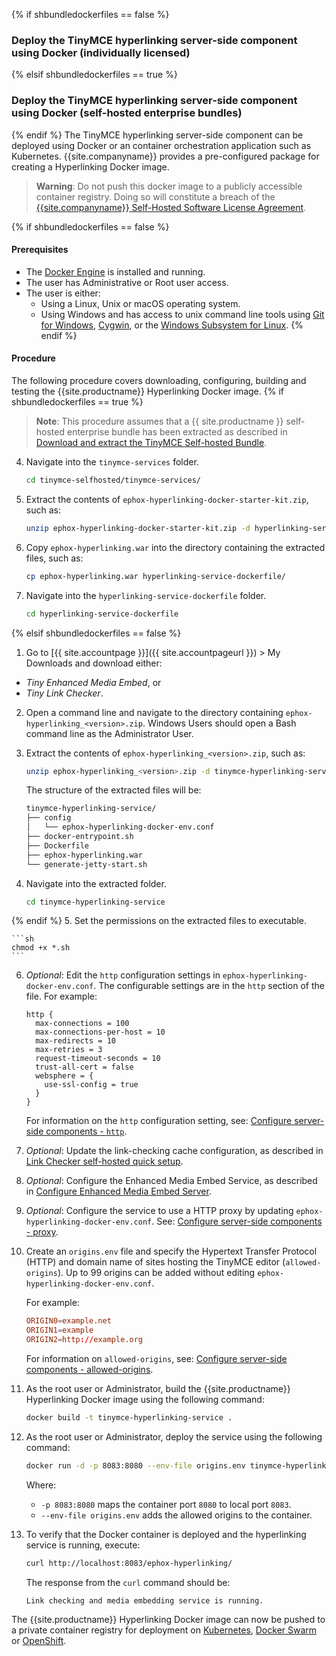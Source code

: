 {% if shbundledockerfiles == false %}
### Deploy the TinyMCE hyperlinking server-side component using Docker (individually licensed)
{% elsif shbundledockerfiles == true %}
### Deploy the TinyMCE hyperlinking server-side component using Docker (self-hosted enterprise bundles)
{% endif %}
The TinyMCE hyperlinking server-side component can be deployed using Docker or an container orchestration application such as Kubernetes. {{site.companyname}} provides a pre-configured package for creating a Hyperlinking Docker image.

> **Warning**: Do not push this docker image to a publicly accessible container registry. Doing so will constitute a breach of the [{{site.companyname}} Self-Hosted Software License Agreement](https://about.tiny.cloud/legal/tiny-self-hosted-software-license-agreement-enterprise/).

{% if shbundledockerfiles == false %}

#### Prerequisites

* The [Docker Engine](https://docs.docker.com/engine/docker-overview/) is installed and running.
* The user has Administrative or Root user access.
* The user is either:
  * Using a Linux, Unix or macOS operating system.
  * Using Windows and has access to unix command line tools using [Git for Windows](https://gitforwindows.org/), [Cygwin](https://www.cygwin.com/), or the [Windows Subsystem for Linux](https://docs.microsoft.com/en-us/windows/wsl/install-win10).
{% endif %}

#### Procedure

The following procedure covers downloading, configuring, building and testing the {{site.productname}} Hyperlinking Docker image.
{% if shbundledockerfiles == true %}
> **Note**: This procedure assumes that a {{ site.productname }} self-hosted enterprise bundle has been extracted as described in [Download and extract the TinyMCE Self-hosted Bundle](#downloadandextractthetinymceself-hostedbundle).

4. Navigate into the `tinymce-services` folder.

    ```sh
    cd tinymce-selfhosted/tinymce-services/
    ```

5. Extract the contents of `ephox-hyperlinking-docker-starter-kit.zip`, such as:

    ```sh
    unzip ephox-hyperlinking-docker-starter-kit.zip -d hyperlinking-service-dockerfile
    ```

6. Copy `ephox-hyperlinking.war` into the directory containing the extracted files, such as:

    ```sh
    cp ephox-hyperlinking.war hyperlinking-service-dockerfile/
    ```

4. Navigate into the `hyperlinking-service-dockerfile` folder.

    ```sh
    cd hyperlinking-service-dockerfile
    ```
{% elsif shbundledockerfiles == false %}
1. Go to [{{ site.accountpage }}]({{ site.accountpageurl }}) > My Downloads
and download either:
* _Tiny Enhanced Media Embed_, or
* _Tiny Link Checker_.
2. Open a command line and navigate to the directory containing `ephox-hyperlinking_<version>.zip`. Windows Users should open a Bash command line as the Administrator User.
3. Extract the contents of `ephox-hyperlinking_<version>.zip`, such as:

    ```sh
    unzip ephox-hyperlinking_<version>.zip -d tinymce-hyperlinking-service
    ```
    The structure of the extracted files will be:
    ```sh
    tinymce-hyperlinking-service/
    ├── config
    │   └── ephox-hyperlinking-docker-env.conf
    ├── docker-entrypoint.sh
    ├── Dockerfile
    ├── ephox-hyperlinking.war
    └── generate-jetty-start.sh
    ```
4. Navigate into the extracted folder.

    ```sh
    cd tinymce-hyperlinking-service
    ```
{% endif %}
5. Set the permissions on the extracted files to executable.

    ```sh
    chmod +x *.sh
    ```
6. _Optional_: Edit the `http` configuration settings in `ephox-hyperlinking-docker-env.conf`. The configurable settings are in the `http` section of the file. For example:

    ```
    http {
      max-connections = 100
      max-connections-per-host = 10
      max-redirects = 10
      max-retries = 3
      request-timeout-seconds = 10
      trust-all-cert = false
      websphere = {
        use-ssl-config = true
      }
    }
    ```
    For information on the `http` configuration setting, see: [Configure server-side components - `http`]({{site.baseurl}}/enterprise/server/configure/#httpoptional).
1. _Optional_: Update the link-checking cache configuration, as described in [Link Checker self-hosted quick setup]({{site.baseurl}}/enterprise/check-links/#linkcheckerself-hostedquicksetup).
1. _Optional_: Configure the Enhanced Media Embed Service, as described in [Configure Enhanced Media Embed Server]({{site.baseurl}}/enterprise/embed-media/mediaembed-server-config/).
1. _Optional_: Configure the service to use a HTTP proxy by updating `ephox-hyperlinking-docker-env.conf`. See:
[Configure server-side components - proxy]({{site.baseurl}}/enterprise/server/configure/#proxyoptional).
1. Create an `origins.env` file and specify the Hypertext Transfer Protocol (HTTP) and domain name of sites hosting the TinyMCE editor (`allowed-origins`). Up to 99 origins can be added without editing `ephox-hyperlinking-docker-env.conf`.

    For example:

    ```conf
    ORIGIN0=example.net
    ORIGIN1=example
    ORIGIN2=http://example.org
    ```
    For information on `allowed-origins`, see: [Configure server-side components - allowed-origins]({{site.baseurl}}/enterprise/server/configure/#allowed-originsrequired).
2. As the root user or Administrator, build the {{site.productname}} Hyperlinking Docker image using the following command:

    ```sh
    docker build -t tinymce-hyperlinking-service .
    ```
3. As the root user or Administrator, deploy the service using the following command:

    ```sh
    docker run -d -p 8083:8080 --env-file origins.env tinymce-hyperlinking-service
    ```
    Where:
    * `-p 8083:8080` maps the container port `8080` to local port `8083`.
    * `--env-file origins.env` adds the allowed origins to the container.
4.  To verify that the Docker container is deployed and the hyperlinking service is running, execute:

    ```sh
    curl http://localhost:8083/ephox-hyperlinking/
    ```
    The response from the `curl` command should be:
    ```
    Link checking and media embedding service is running.
    ```

The {{site.productname}} Hyperlinking Docker image can now be pushed to a private container registry for deployment on [Kubernetes](https://kubernetes.io/), [Docker Swarm](https://docs.docker.com/engine/swarm/) or [OpenShift](https://www.openshift.com/).